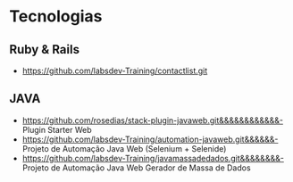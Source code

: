 # Tecnologias

  
  

## Ruby & Rails

 - https://github.com/labsdev-Training/contactlist.git

  
  

## JAVA

 * https://github.com/rosedias/stack-plugin-javaweb.git&&&&&&&&&&&&- Plugin Starter Web      
 * https://github.com/labsdev-Training/automation-javaweb.git&&&&&&- Projeto de Automação Java Web (Selenium + Selenide)
 * https://github.com/labsdev-Training/javamassadedados.git&&&&&&&&- Projeto de Automação Java Web Gerador de Massa de Dados

